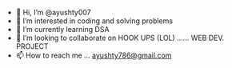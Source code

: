 - 👋 Hi, I’m @ayushty007
- 👀 I’m interested in coding and solving problems
- 🌱 I’m currently learning DSA 
- 💞️ I’m looking to collaborate on HOOK UPS (LOL)  ...... WEB DEV. PROJECT
- 📫 How to reach me ... ayushty786@gmail.com

<!---
ayushty007/ayushty007 is a ✨ special ✨ repository because its `README.md` (this file) appears on your GitHub profile.
You can click the Preview link to take a look at your changes.
--->
